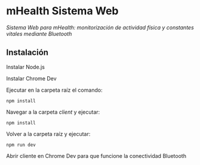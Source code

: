 # mHealth Sistema Web
_Sistema Web para mHealth: monitorización de actividad física y constantes vitales mediante Bluetooth_
## Instalación

Instalar Node.js

Instalar Chrome Dev

Ejecutar en la carpeta raíz el comando:
``` 
npm install
```
Navegar a la carpeta _client_ y ejecutar:
```
npm install
```
Volver a la carpeta raíz y ejecutar:
```
npm run dev
```
Abrir cliente en Chrome Dev para que funcione la conectividad Bluetooth